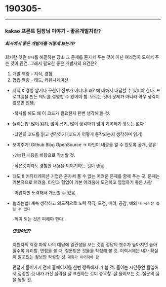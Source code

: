 # 190305-

---

### kakao 프론트 팀장님 이야기 - 좋은개발자란?

##### 회사에서 좋은 개발자를 어떻게 보는가?

회사란 것은 `문제`를 해결하는 장소
그 문제를 혼자서 푸는 것이 아닌 여러명이 모여서 푸는 것이 관건. 그래서 필요한 좋은 개발자의 요건은?

1. 개발 역량 - 지식, 경험
2. 협업 역량 - 태도, 커뮤니케이션

* 지식 & 경험
  암기나 구현이 전부가 아니다!
  왜? 에 대해서 대답할 수 있어야 한다.
  프로그램을 만든 의도를 설명할 수 있어야 함.
  모르는 것이 문제가 아니라 아무 생각이 없으면 안됌.

  -복사를 해도 왜 이 코드가 필요한지 한번 생각해 볼 것.

* 늘리는법!
  많이 읽기, 많이 쓰기, 많이 생각하기
  많이 기록하기
  왕도는 없다.

  -타인의 코드를 읽고 생각하기 (코드가 어떻게 동작되는지 생각하며 읽기)

* 보여주기!
  Github
  Blog
  OpenSource -> 
  타인이 내공을 알 수 있도록 공개, 공유

  -`경험`한 내용을 바탕으로 작성할 것. 

  -작은것이라도 경험한 내용을 이야기하는 것이 좋음.

* 태도 & 커뮤티케이션
  기업은 혼자서 풀 수 없는 어려운 문제를 함께 푸는 곳.
  문제는 기본적으로 어려움.
  타인과 협업이 기본
  어려움에 도전하고 엽업하기 좋은 사람

  -어렵지만 노력해서 개선할 수 있음.

* 늘리는법!
  계속 생각하고 의도적으로 노력
  적극, 도전, 배려, 공감, 예의
  `내 생각은 틀릴 수 있다` 

  -적이 되는 것은 피해야 한다.    

  

  ##### 면접이란?

  지원자의 역량 파악
  나의 대답에 일관성을 보는 것임
  정답의 갯수가 높아지면 높아질수록 유리함.
  면접을 볼 때, 질문받은 것들을 작성해 볼 것.
  이력서에는 내가 확실히 알고있는 정보만 작성할 것.
  `대화가 이어져야 함`

  면접에 들어가기 전에 홈페이지를 한번 정독해서 가 볼 것.
  들이는 시간동안 몰입해서 집중할 것
  내가 가진 실력을 잘 표현하는 것이 중요함.
  잘 물어보는 것. 질문의 질을 높일 것.

  

  

  

  

  